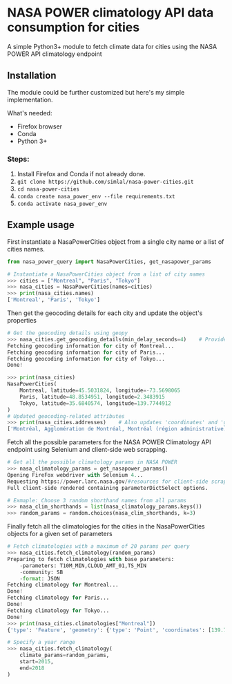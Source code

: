 # NASA POWER climatology API data consumption for cities

A simple Python3+ module to fetch climate data for cities using the NASA POWER API climatology endpoint

## Installation
The module could be further customized but here's my simple implementation.

What's needed:
- Firefox browser
- Conda
- Python 3+

### Steps:
1. Install Firefox and Conda if not already done.
2. `git clone https://github.com/simlal/nasa-power-cities.git`
3. `cd nasa-power-cities`
4. `conda create nasa_power_env --file requirements.txt`
5. `conda activate nasa_power_env`

## Example usage
First instantiate a NasaPowerCities object from a single city name or a list of cities names.
```python
from nasa_power_query import NasaPowerCities, get_nasapower_params

# Instantiate a NasaPowerCities object from a list of city names
>>> cities = ["Montreal", "Paris", "Tokyo"]
>>> nasa_cities = NasaPowerCities(names=cities)
>>> print(nasa_cities.names)
['Montreal', 'Paris', 'Tokyo']
```

Then get the geocoding details for each city and update the object's properties

```python
# Get the geocoding details using geopy
>>> nasa_cities.get_geocoding_details(min_delay_seconds=4)    # Provide additionnal kwargs to Nomatim.geolocator.geocode if needed
Fetching geocoding information for city of Montreal...
Fetching geocoding information for city of Paris...
Fetching geocoding information for city of Tokyo...
Done!

>>> print(nasa_cities)
NasaPowerCities(
	Montreal, latitude=45.5031824, longitude=-73.5698065
	Paris, latitude=48.8534951, longitude=2.3483915
	Tokyo, latitude=35.6840574, longitude=139.7744912
)
# Updated geocoding-related attributes
>>> print(nasa_cities.addresses)    # Also updates 'coordinates' and 'geodetails' properties
['Montréal, Agglomération de Montréal, Montréal (région administrative), Québec, Canada', 'Paris, Île-de-France, France métropolitaine, France', '東京都, 日本']
```

Fetch all the possible parameters for the NASA POWER Climatology API endpoint using Selenium and client-side web scrapping.
```python
# Get all the possible climatology params in NASA POWER
>>> nasa_climatology_params = get_nasapower_params()
Opening FireFox webdriver with Selenium 4...
Requesting https://power.larc.nasa.gov/#resources for client-side scrapping...
Full client-side rendered containing parameterDictSelect options.

# Exmaple: Choose 3 random shorthand names from all params
>>> nasa_clim_shorthands = list(nasa_climatology_params.keys())
>>> random_params = random.choices(nasa_clim_shorthands, k=3)
```

Finally fetch all the climatologies for the cities in the NasaPowerCities objects for a given set of parameters
```python
# Fetch climatologies with a maximum of 20 params per query
>>> nasa_cities.fetch_climatology(random_params)
Preparing to fetch climatologies with base parameters:
	-parameters: T10M_MIN,CLOUD_AMT_01,TS_MIN
	-community: SB
	-format: JSON
Fetching climatology for Montreal...
Done!
Fetching climatology for Paris...
Done!
Fetching climatology for Tokyo...
Done!
>>> print(nasa_cities.climatologies["Montreal"])
{'type': 'Feature', 'geometry': {'type': 'Point', 'coordinates': [139.7744912, 35.6840574, 38.67]}, 'properties': {'parameter': {'TS_MIN': {'JAN': -2.36, 'FEB': -2.2, 'MAR': -1.23, 'APR': 0.31, 'MAY': 6.26, 'JUN': 10.38, 'JUL': 16.79, 'AUG': 17.67, 'SEP': 12.12, 'OCT': 7.9, 'NOV': 2.09, 'DEC': -0.82, 'ANN': -2.36}, 'T10M_MIN': {'JAN': -2.87, 'FEB': -2.38, 'MAR': -1.26, 'APR': 1.07, 'MAY': 6.45, 'JUN': 12.26, 'JUL': 16.14, 'AUG': 18.19, 'SEP': 12.17, 'OCT': 7.26, 'NOV': 2.1, 'DEC': -1.67, 'ANN': -2.87}, 'CLOUD_AMT_01': {'JAN': 40.88, 'FEB': 51.3, 'MAR': 56.64, 'APR': 60.09, 'MAY': 66.72, 'JUN': 80.23, 'JUL': 73.77, 'AUG': 62.32, 'SEP': 69.81, 'OCT': 64.95, 'NOV': 53.79, 'DEC': 44.07, 'ANN': 60.38}}}, 'header': {'title': 'NASA/POWER CERES/MERRA2 Native Resolution Climatology Climatologies', 'api': {'version': 'v2.4.4', 'name': 'POWER Climatology API'}, 'sources': ['power'], 'fill_value': -999.0, 'range': '20-year Meteorological and Solar Monthly & Annual Climatologies (January 2001 - December 2020)'}, 'messages': [], 'parameters': {'TS_MIN': {'units': 'C', 'longname': 'Earth Skin Temperature Minimum'}, 'T10M_MIN': {'units': 'C', 'longname': 'Temperature at 10 Meters Minimum'}, 'CLOUD_AMT_01': {'units': '%', 'longname': 'Cloud Amount at 01 GMT'}}, 'times': {'data': 13.567, 'process': 0.56}}

# Specify a year range
>>> nasa_cities.fetch_climatology(
    climate_params=random_params,
    start=2015,
    end=2018
)
```
